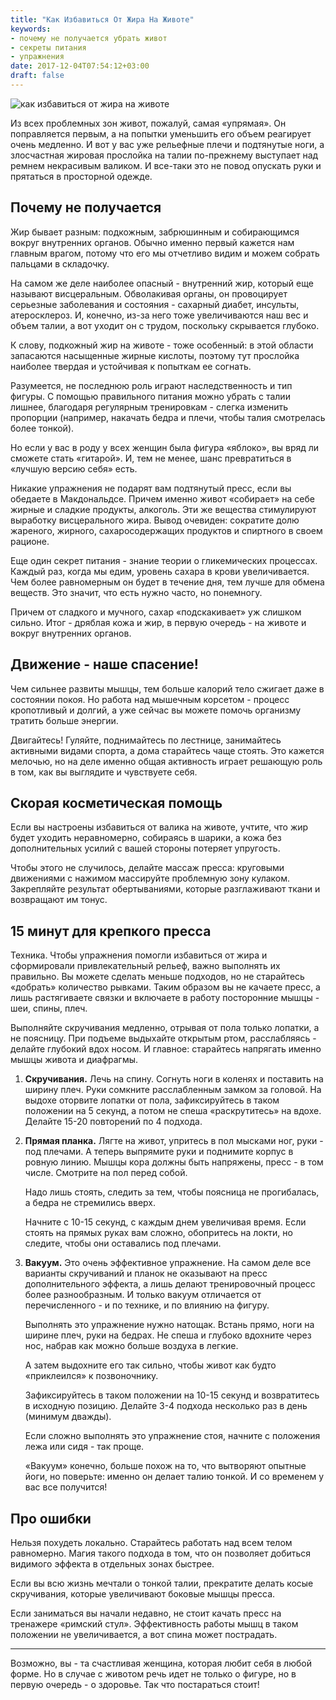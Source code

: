 ```yaml
---
title: "Как Избавиться От Жира На Животе"
keywords:
- почему не получается убрать живот
- секреты питания
- упражнения
date: 2017-12-04T07:54:12+03:00
draft: false
---
```


![как избавиться от жира на животе](/images/food_2.png)

Из всех проблемных зон живот, пожалуй, самая «упрямая». Он поправляется первым, а на попытки уменьшить его объем реагирует очень медленно. И вот у вас уже рельефные плечи и подтянутые ноги, а злосчастная жировая прослойка на талии по-прежнему выступает над ремнем некрасивым валиком. И все-таки это не повод опускать руки и прятаться в просторной одежде.<!--more-->

## Почему не получается

Жир бывает разным: подкожным, забрюшинным и собирающимся вокруг внутренних органов. Обычно именно первый кажется нам главным врагом, потому что его мы отчетливо видим и можем собрать пальцами в складочку.

На самом же деле наиболее опасный - внутренний жир, который еще называют висцеральным. Обволакивая органы, он провоцирует серьезные заболевания и состояния - сахарный диабет, инсульты, атеросклероз. И, конечно, из-за него тоже увеличиваются наш вес и объем талии, а вот уходит он с трудом, поскольку скрывается глубоко.

К слову, подкожный жир на животе - тоже особенный: в этой области запасаются насыщенные жирные кислоты, поэтому тут прослойка наиболее твердая и устойчивая к попыткам ее согнать.

Разумеется, не последнюю роль играют наследственность и тип фигуры. С помощью правильного питания можно убрать с талии лишнее, благодаря регулярным тренировкам - слегка изменить пропорции (например, накачать бедра и плечи, чтобы талия смотрелась более тонкой).

Но если у вас в роду у всех женщин была фигура «яблоко», вы вряд ли сможете стать «гитарой». И, тем не менее, шанс превратиться в «лучшую версию себя» есть.

Никакие упражнения не подарят вам подтянутый пресс, если вы обедаете в Макдональдсе. Причем именно живот «собирает» на себе жирные и сладкие продукты, алкоголь. Эти же вещества стимулируют выработку висцерального жира. Вывод очевиден: сократите долю жареного, жирного, сахаросодержащих продуктов и спиртного в своем рационе.


Еще один секрет питания - знание теории о гликемических процессах. Каждый раз, когда мы едим, уровень сахара в крови увеличивается. Чем более равномерным он будет в течение дня, тем лучше для обмена веществ. Это значит, что есть нужно часто, но понемногу.

Причем от сладкого и мучного, сахар «подскакивает» уж слишком сильно. Итог - дряблая кожа и жир, в первую очередь - на животе и вокруг внутренних органов.

## Движение - наше спасение!

Чем сильнее развиты мышцы, тем больше калорий тело сжигает даже в состоянии покоя. Но работа над мышечным корсетом - процесс кропотливый и долгий, а уже сейчас вы можете помочь организму тратить больше энергии.

Двигайтесь! Гуляйте, поднимайтесь по лестнице, занимайтесь активными видами спорта, а дома старайтесь чаще стоять. Это кажется мелочью, но на деле именно общая активность играет решающую роль в том, как вы выглядите и чувствуете себя.

## Скорая косметическая помощь

Если вы настроены избавиться от валика на животе, учтите, что жир будет уходить неравномерно, собираясь в шарики, а кожа без дополнительных усилий с вашей стороны потеряет упругость.

Чтобы этого не случилось, делайте массаж пресса: круговыми движениями с нажимом массируйте проблемную зону кулаком. Закрепляйте результат обертываниями, которые разглаживают ткани и возвращают им тонус.

## 15 минут для крепкого пресса

Техника. Чтобы упражнения помогли избавиться от жира и сформировали привлекательный рельеф, важно выполнять их правильно. Вы можете сделать меньше подходов, но не старайтесь «добрать» количество рывками. Таким образом вы не качаете пресс, а лишь растягиваете связки и включаете в работу посторонние мышцы - шеи, спины, плеч.

Выполняйте скручивания медленно, отрывая от пола только лопатки, а не поясницу. При подъеме выдыхайте открытым ртом, расслабляясь - делайте глубокий вдох носом. И главное: старайтесь напрягать именно мышцы живота и диафрагмы.

1. **Скручивания.** Лечь на спину. Согнуть ноги в коленях и поставить на ширину плеч. Руки сомкните расслабленным замком за головой. На выдохе оторвите лопатки от пола, зафиксируйтесь в таком положении на 5 секунд, а потом не спеша «раскрутитесь» на вдохе. Делайте 15-20 повторений по 4 подхода.

2. **Прямая планка.** Лягте на живот, упритесь в пол мысками ног, руки - под плечами. А теперь выпрямите руки и поднимите корпус в ровную линию. Мышцы кора должны быть напряжены, пресс - в том числе. Смотрите на пол перед собой.  

    Надо лишь стоять, следить за тем, чтобы поясница не прогибалась, а бедра не стремились вверх.

    Начните с 10-15 секунд, с каждым днем увеличивая время. Если стоять на прямых руках вам сложно, обопритесь на локти, но следите, чтобы они оставались под плечами.


3. **Вакуум.** Это очень эффективное упражнение. На самом деле все варианты скручиваний и планок не оказывают на пресс дополнительного эффекта, а лишь делают тренировочный процесс более разнообразным. И только вакуум отличается от перечисленного - и по технике, и по влиянию на фигуру.    

    Выполнять это упражнение нужно натощак. Встань прямо, ноги на ширине плеч, руки на бедрах. Не спеша и глубоко вдохните через нос, набрав как можно больше воздуха в легкие.  

    А затем выдохните его так сильно, чтобы живот как будто «приклеился» к позвоночнику.

    Зафиксируйтесь в таком положении на 10-15 секунд и возвратитесь в исходную позицию. Делайте 3-4 подхода несколько раз в день (минимум дважды).  

    Если сложно выполнять это упражнение стоя, начните с положения лежа или сидя - так проще.  

    «Вакуум» конечно, больше похож на то, что вытворяют опытные йоги, но поверьте: именно он делает талию тонкой. И со временем у вас все получится!

## Про ошибки

Нельзя похудеть локально. Старайтесь работать над всем телом равномерно. Магия такого подхода в том, что он позволяет добиться видимого эффекта в отдельных зонах быстрее.

Если вы всю жизнь мечтали о тонкой талии, прекратите делать косые скручивания, которые увеличивают боковые мышцы пресса.

Если заниматься вы начали недавно, не стоит качать пресс на тренажере «римский стул». Эффективность работы мышц в таком положении не увеличивается, а вот спина может пострадать.  

***
Возможно, вы - та счастливая женщина, которая любит себя в любой форме. Но в случае с животом речь идет не только о фигуре, но в первую очередь - о здоровье. Так что постараться стоит!
